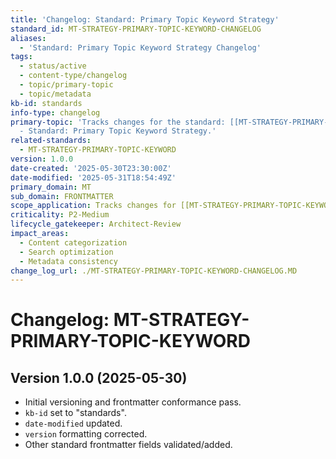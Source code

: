 ```yaml
---
title: 'Changelog: Standard: Primary Topic Keyword Strategy'
standard_id: MT-STRATEGY-PRIMARY-TOPIC-KEYWORD-CHANGELOG
aliases:
  - 'Standard: Primary Topic Keyword Strategy Changelog'
tags:
  - status/active
  - content-type/changelog
  - topic/primary-topic
  - topic/metadata
kb-id: standards
info-type: changelog
primary-topic: 'Tracks changes for the standard: [[MT-STRATEGY-PRIMARY-TOPIC-KEYWORD]]
  - Standard: Primary Topic Keyword Strategy.'
related-standards:
  - MT-STRATEGY-PRIMARY-TOPIC-KEYWORD
version: 1.0.0
date-created: '2025-05-30T23:30:00Z'
date-modified: '2025-05-31T18:54:49Z'
primary_domain: MT
sub_domain: FRONTMATTER
scope_application: Tracks changes for [[MT-STRATEGY-PRIMARY-TOPIC-KEYWORD]].
criticality: P2-Medium
lifecycle_gatekeeper: Architect-Review
impact_areas:
  - Content categorization
  - Search optimization
  - Metadata consistency
change_log_url: ./MT-STRATEGY-PRIMARY-TOPIC-KEYWORD-CHANGELOG.MD
---
```


# Changelog: MT-STRATEGY-PRIMARY-TOPIC-KEYWORD

## Version 1.0.0 (2025-05-30)
- Initial versioning and frontmatter conformance pass.
- `kb-id` set to "standards".
- `date-modified` updated.
- `version` formatting corrected.
- Other standard frontmatter fields validated/added.
